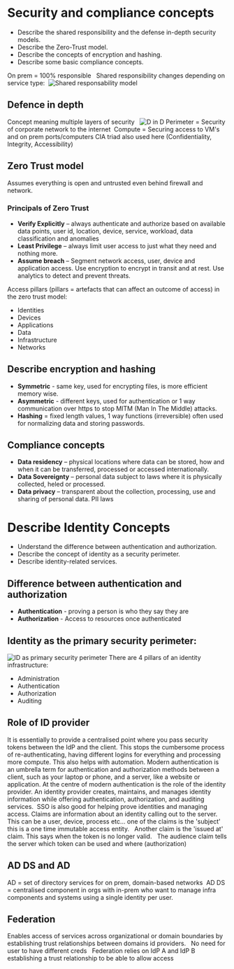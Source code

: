 # Security and compliance concepts 
-   Describe the shared responsibility and the defense in-depth security models. 
-   Describe the Zero-Trust model. 
-   Describe the concepts of encryption and hashing. 
-   Describe some basic compliance concepts. 

On prem = 100% responsible  
Shared responsibility changes depending on service type: 
![Shared responsability model](https://learn.microsoft.com/en-us/training/wwl-sci/describe-security-concepts-methodologies/media/3-shared-responsibility-model.png)

## Defence in depth 
Concept meaning multiple layers of security  
![D in D](https://learn.microsoft.com/en-us/training/wwl-sci/describe-security-concepts-methodologies/media/4-defense-depth.png)
Perimeter = Security of corporate network to the internet 
Compute = Securing access to VM's and on prem ports/computers
CIA triad also used here (Confidentiality, Integrity, Accessibility)

## Zero Trust model 
Assumes everything is open and untrusted even behind firewall and network.  
### Principals of Zero Trust
- **Verify Explicitly** – always authenticate and authorize based on available data points, user id, location, device, service, workload, data classification and anomalies  
- **Least Privilege** – always limit user access to just what they need and nothing more.  
- **Assume breach** – Segment network access, user, device and application access. Use encryption to encrypt in transit and at rest. Use analytics to detect and prevent threats.  

Access pillars (pillars = artefacts that can affect an outcome of access) in the zero trust model:
-   Identities 
-   Devices 
-   Applications 
-   Data 
-   Infrastructure 
-   Networks  

## Describe encryption and hashing 
- **Symmetric** - same key, used for encrypting files, is more efficient memory wise.  
- **Asymmetric** - different keys, used for authentication or 1 way communication over https to stop MITM (Man In The Middle) attacks.  
- **Hashing** = fixed length values, 1 way functions (irreversible) often used for normalizing data and storing passwords. 

## Compliance concepts 
- **Data residency** – physical locations where data can be stored, how and when it can be transferred, processed or accessed internationally.
- **Data Sovereignty** – personal data subject to laws where it is physically collected, heled or processed.
- **Data privacy** – transparent about the collection, processing, use and sharing of personal data. PII laws

# Describe Identity Concepts 
-   Understand the difference between authentication and authorization. 
-   Describe the concept of identity as a security perimeter. 
-   Describe identity-related services. 

## Difference between authentication and authorization 
- **Authentication** - proving a person is who they say they are 
- **Authorization** - Access to resources once authenticated 

## Identity as the primary security perimeter:
![ID as primary security perimeter](https://learn.microsoft.com/en-us/training/wwl-sci/describe-identity-principles-concepts/media/3-identity-new-security-perimeter.png)
There are 4 pillars of an identity infrastructure: 
-   Administration 
-   Authentication 
-   Authorization 
-   Auditing 

## Role of ID provider 
It is essentially to provide a centralised point where you pass security tokens between the IdP and the client. This stops the cumbersome process of re-authenticating, having different logins for everything and processing more compute. This also helps with automation.
Modern authentication is an umbrella term for authentication and authorization methods between a client, such as your laptop or phone, and a server, like a website or application. At the centre of modern authentication is the role of the identity provider. An identity provider creates, maintains, and manages identity information while offering authentication, authorization, and auditing services. 
SSO is also good for helping prove identities and managing access. 
Claims are information about an identity calling out to the server. This can be a user, device, process etc... one of the claims is the 'subject' this is a one time immutable access entity.  
Another claim is the 'issued at' claim. This says when the token is no longer valid.  
The audience claim tells the server which token can be used and where (authorization) 

## AD DS and AD 
AD = set of directory services for on prem, domain-based networks 
AD DS = centralised component in orgs with in-prem who want to manage infra components and systems using a single identity per user.  

## Federation 
Enables access of services across organizational or domain boundaries by establishing trust relationships between domains id providers.  
No need for user to have different creds  
Federation relies on IdP A and IdP B establishing a trust relationship to be able to allow access
